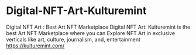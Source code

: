 # Digital-NFT-Art-Kulturemint
Digital NFT Art : Best Art NFT Marketplace  Digital NFT Art: Kulturemint is the best Art NFT Marketplace where you can Explore NFT Art in exclusive verticals like art, culture, journalism, and, entertainment
https://kulturemint.com/

